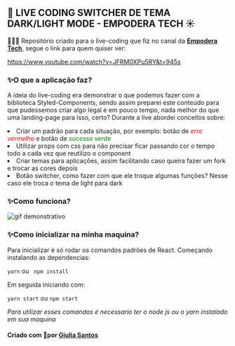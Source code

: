 ## 🌙 LIVE CODING SWITCHER DE TEMA DARK/LIGHT MODE - EMPODERA TECH ☀️

👩🏽‍💻 Repositório criado para o live-coding que fiz no canal da <b style="color: blue;"><a href='https://www.youtube.com/channel/UCQo6uyrWSGJpas1MvKZKThQ'> Empodera Tech</a></b>, segue o link para quem quiser ver:

<a>https://www.youtube.com/watch?v=JFRM0XPu5RY&t=945s</a>

### ✨O que a aplicação faz?

<p>A ideia do live-coding era demonstrar o que podemos fazer com a biblioteca Styled-Components, sendo assim preparei este conteúdo para que pudessemos criar algo 
legal e em pouco tempo, nada melhor do que uma landing-page para isso, certo? Durante a live abordei conceitos sobre:</p>

<li>Criar um padrão para cada situação, por exemplo: botão de <i style="color: red;">erro vermelho</i> e botão de <i style="color: green;">sucesso verde</i></li>
<li>Utilizar props com css para não precisar ficar passando cor o tempo todo a cada vez que reutilizo o component</li>
<li>Criar temas para aplicações, assim facilitando caso queira fazer um fork e trocar as cores depois</li>
<li>Botão switcher, como fazer com que ele troque algumas funções? Nesse caso ele troca o tema de light para dark</li>

### ✨Como funciona? 

<img src="src/assets/gifdemonstrativo_4.gif" alt="gif demonstrativo"></img>

### ✨Como inicializar na minha maquina?

<p>Para inicializar é só rodar os comandos padrões de React. Começando instalando as dependencias: </p>

```yarn``` ou ``` npm install```

<p>Em seguida iniciando com: </p>

```yarn start``` ou ```npm start```

<p><i> Para utilizar esses comandos é necessario ter o node js ou o yarn instalado em sua maquina </i></p>

#### Criado com 💜por <a href="http://giuliaferreira.web.app/">Giulia Santos</a>


